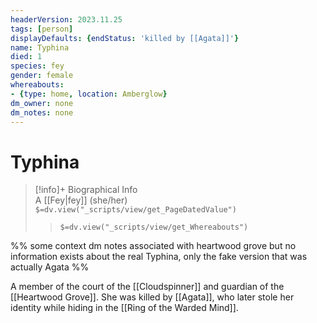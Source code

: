 ```yaml
---
headerVersion: 2023.11.25
tags: [person]
displayDefaults: {endStatus: 'killed by [[Agata]]'}
name: Typhina
died: 1
species: fey
gender: female
whereabouts:
- {type: home, location: Amberglow}
dm_owner: none
dm_notes: none
---
```

# Typhina
>[!info]+ Biographical Info  
> A [[Fey|fey]] (she/her)  
> `$=dv.view("_scripts/view/get_PageDatedValue")`  
>> `$=dv.view("_scripts/view/get_Whereabouts")`

%% some context dm notes associated with heartwood grove but no information exists about the real Typhina, only the fake version that was actually Agata %%

A member of the court of the [[Cloudspinner]] and guardian of the [[Heartwood Grove]]. She was killed by [[Agata]], who later stole her identity while hiding in the [[Ring of the Warded Mind]].